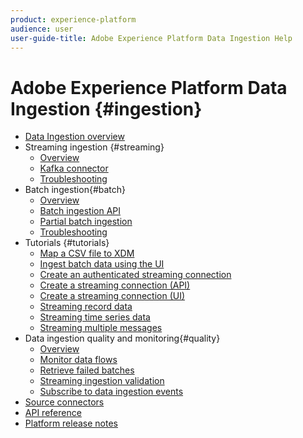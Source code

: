 ```yaml
---
product: experience-platform
audience: user
user-guide-title: Adobe Experience Platform Data Ingestion Help
---
```


# Adobe Experience Platform Data Ingestion {#ingestion}

- [Data Ingestion overview](home.md)
- Streaming ingestion {#streaming}
    - [Overview](streaming-ingestion/overview.md)
    - [Kafka connector](streaming-ingestion/kafka.md)
    - [Troubleshooting](streaming-ingestion/troubleshooting.md)
- Batch ingestion{#batch}
    - [Overview](batch-ingestion/overview.md)
    - [Batch ingestion API](batch-ingestion/api-overview.md)
    - [Partial batch ingestion](batch-ingestion/partial.md)
    - [Troubleshooting](batch-ingestion/troubleshooting.md)
- Tutorials {#tutorials}
    - [Map a CSV file to XDM](tutorials/map-a-csv-file.md)
    - [Ingest batch data using the UI](tutorials/ingest-batch-data.md)
    - [Create an authenticated streaming connection](tutorials/create-authenticated-streaming-connection.md)
    - [Create a streaming connection (API)](tutorials/create-streaming-connection.md)
    - [Create a streaming connection (UI)](tutorials/create-streaming-connection-ui.md)
    - [Streaming record data](tutorials/streaming-record-data.md)
    - [Streaming time series data](tutorials/streaming-time-series-data.md)
    - [Streaming multiple messages](tutorials/streaming-multiple-messages.md)
- Data ingestion quality and monitoring{#quality}
    - [Overview](quality/overview.md)
    - [Monitor data flows](quality/monitor-data-flows.md)
    - [Retrieve failed batches](quality/retrieve-failed-batches.md)
    - [Streaming ingestion validation](quality/streaming-validation.md)
    - [Subscribe to data ingestion events](quality/subscribe-events.md)
- [Source connectors](source-connectors.md)
- [API reference](https://www.adobe.io/apis/experienceplatform/home/api-reference.html#!acpdr/swagger-specs/ingest-api.yaml)
- [Platform release notes](../release-notes/latest/latest.md)